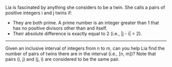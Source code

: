 Lia is fascinated by anything she considers to be a twin.
She calls a pairs of positive integers i and j twins if:

- They are both prime. A prime number is an integer greater than 1 that has
no positive divisors other than and itself.
- Their absolute difference is exactly equal to 2 (i.e., |j - i| = 2).

---

Given an inclusive interval of integers from n to m, can you help Lia find the
number of pairs of twins there are in the interval (i.e., [n, m])? Note that
pairs (i, j) and (j, i) are considered to be the same pair.
